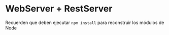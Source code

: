 # WebServer + RestServer
Recuerden que deben ejecutar ```npm install``` para reconstruir los módulos de Node